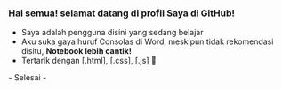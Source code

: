 ### Hai semua! selamat datang di profil Saya di GitHub!
<!-- ini adalah Repositori spesial **aflacake/aflacake**--> 

- Saya adalah pengguna disini yang sedang belajar
- Aku suka gaya huruf Consolas di Word, meskipun tidak rekomendasi disitu, **Notebook lebih cantik!**
- Tertarik dengan [.html], [.css], [.js] 🌱
<P> - Selesai - <P></P>

